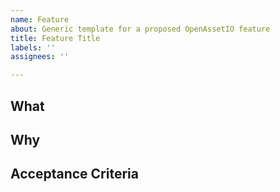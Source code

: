```yaml
---
name: Feature
about: Generic template for a proposed OpenAssetIO feature
title: Feature Title
labels: ''
assignees: ''

---
```


## What
<!---Describe the final goal of the task, what should it accomplish.--->
## Why
<!---Why does this task need to get done at all?--->

## Acceptance Criteria
<!---
An exhaustive list of falsifiable outcomes that define fully whether
this task is complete.

Remember to consider:

- Release note updates.
- Documentation updates.
- Additional tests or test updates.
- Impact on dependent repos.
--->
